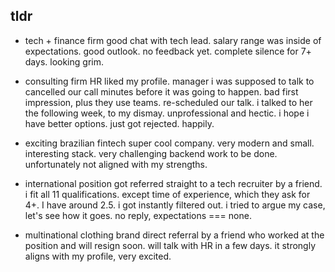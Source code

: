 ## tldr

- tech + finance firm
good chat with tech lead. salary range was inside of expectations. good outlook. no feedback yet. complete silence for 7+ days. looking grim.

- consulting firm
HR liked my profile. manager i was supposed to talk to cancelled our call minutes before it was going to happen. bad first impression, plus they use teams. re-scheduled our talk. i talked to her the following week, to my dismay. unprofessional and hectic. i hope i have better options. just got rejected. happily.

- exciting brazilian fintech
super cool company. very modern and small. interesting stack. very challenging backend work to be done. unfortunately not aligned with my strengths.

- international position
got referred straight to a tech recruiter by a friend. i fit all 11 qualifications. except time of experience, which they ask for 4+. I have around 2.5. i got instantly filtered out. i tried to argue my case, let's see how it goes. no reply, expectations === none.

- multinational clothing brand
direct referral by a friend who worked at the position and will resign soon. will talk with HR in a few days. it strongly aligns with my profile, very excited.